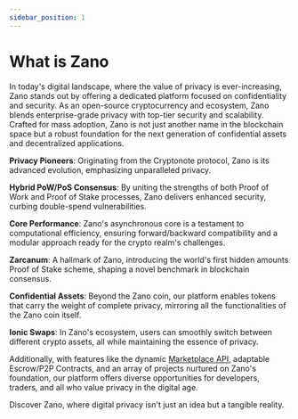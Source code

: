 ```yaml
---
sidebar_position: 1
---
```


# What is Zano

In today's digital landscape, where the value of privacy is ever-increasing, Zano stands out by offering a dedicated platform focused on confidentiality and security. As an open-source cryptocurrency and ecosystem, Zano blends enterprise-grade privacy with top-tier security and scalability. Crafted for mass adoption, Zano is not just another name in the blockchain space but a robust foundation for the next generation of confidential assets and decentralized applications.

**Privacy Pioneers**: Originating from the Cryptonote protocol, Zano is its advanced evolution, emphasizing unparalleled privacy.

**Hybrid PoW/PoS Consensus**: By uniting the strengths of both Proof of Work and Proof of Stake processes, Zano delivers enhanced security, curbing double-spend vulnerabilities.

**Core Performance**: Zano's asynchronous core is a testament to computational efficiency, ensuring forward/backward compatibility and a modular approach ready for the crypto realm's challenges.

**Zarcanum**: A hallmark of Zano, introducing the world's first hidden amounts Proof of Stake scheme, shaping a novel benchmark in blockchain consensus.

**Confidential Assets**: Beyond the Zano coin, our platform enables tokens that carry the weight of complete privacy, mirroring all the functionalities of the Zano coin itself.

**Ionic Swaps**: In Zano's ecosystem, users can smoothly switch between different crypto assets, all while maintaining the essence of privacy.

Additionally, with features like the dynamic [Marketplace API](https://zano-docs.pages.dev/docs/build/marketplace/marketplace-api-guide), adaptable Escrow/P2P Contracts, and an array of projects nurtured on Zano's foundation, our platform offers diverse opportunities for developers, traders, and all who value privacy in the digital age.

Discover Zano, where digital privacy isn't just an idea but a tangible reality.
